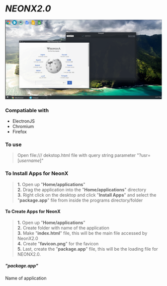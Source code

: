 # **_NEONX2.0_**

![a screenshot of the NeonX desktop environment](Home/Pictures/demoImage.png "Screenshot of Desktop Environment")

### Compatiable with

* ElectronJS
* Chromium
* Firefox

### To use

> Open file:/// dekstop.html file with query string parameter "?usr=[_username_]"

### To Install Apps for NeonX

> **1.** Open up "**Home/applications**"  
> **2.** Drag the application into the "**Home/applications**" directory  
> **3.** Right click on the desktop and click "**Install Apps**" and select the "**package.app**" file from inside the programs directory/folder  

#### To Create Apps for NeonX

> **1.** Open up "**Home/applications**"  
> **2.** Create folder with name of the application  
> **3.** Make "**index.html**" file, this will be the main file accessed by NeonX2.0  
> **4.** Create "**favicon.png**" for the favicon  
> **5.** Last, create the "**package.app**" file, this will be the loading file for NEONX2.0.  

##### "**_package.app_**"

Name of application
